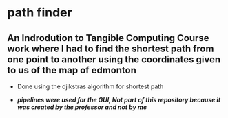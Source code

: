 # path finder 

## An Indrodution to Tangible Computing Course work where I had to find the shortest path from one point to another using the coordinates given to us of the map of edmonton

* Done using the djikstras algorithm for shortest path

* ***pipelines were used for the GUI, Not part of this repository because it was created by the professor and _not by me_***
